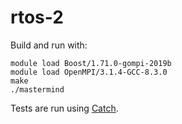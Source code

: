 # rtos-2

Build and run with:
```
module load Boost/1.71.0-gompi-2019b
module load OpenMPI/3.1.4-GCC-8.3.0
make
./mastermind
```

Tests are run using [Catch](https://github.com/catchorg/Catch2).
